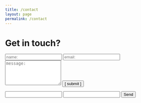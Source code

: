 ```yaml
---
title: /contact
layout: page
permalink: /contact
---
```


# Get in touch?
<form name="input" method="POST" action="https://formspree.io/keca13@wp.pl">
  <input type="text" id="name" name="name" placeholder="name:" autocomplete="off">
  <input type="text" id="email" name="email" placeholder="email:" autocomplete="off">
  <textarea rows="5" id="message" name="message" placeholder="message:" autocomplete="off"></textarea>
  <input type="submit" value="[ submit ]">
</form>

<form action="https://formspree.io/keca13@wp.pl">
    <input type="text" name="name">
    <input type="email" name="_replyto">
    <input type="submit" value="Send">
</form
